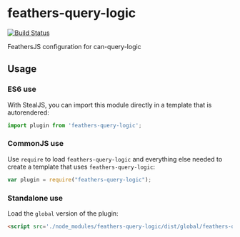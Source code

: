 # feathers-query-logic

[![Build Status](https://travis-ci.org/canjs/feathers-query-logic.svg?branch=master)](https://travis-ci.org/canjs/feathers-query-logic)

FeathersJS configuration for can-query-logic

## Usage

### ES6 use

With StealJS, you can import this module directly in a template that is autorendered:

```js
import plugin from 'feathers-query-logic';
```

### CommonJS use

Use `require` to load `feathers-query-logic` and everything else
needed to create a template that uses `feathers-query-logic`:

```js
var plugin = require("feathers-query-logic");
```

### Standalone use

Load the `global` version of the plugin:

```html
<script src='./node_modules/feathers-query-logic/dist/global/feathers-query-logic.js'></script>
```
